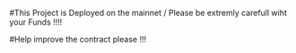 #This Project is Deployed on the mainnet / Please be extremly carefull wiht your Funds !!!!

#Help improve the contract please !!!
